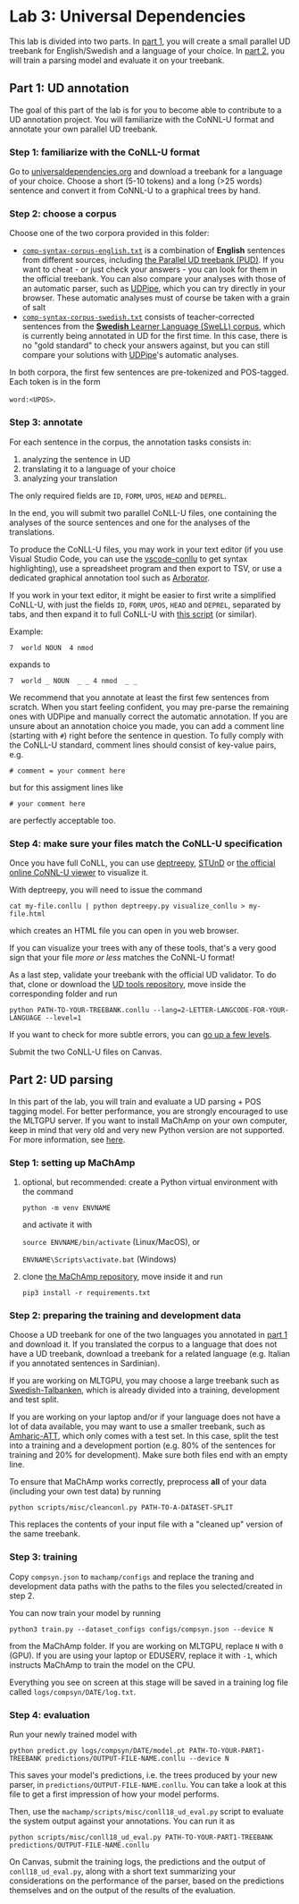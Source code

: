 # Lab 3: Universal Dependencies

This lab is divided into two parts.
In [part 1](#part-1-ud-annotation), you will create a small parallel UD treebank for English/Swedish and a language of your choice.
In [part 2](#part-2-ud-parsing), you will train a parsing model and evaluate it on your treebank.

## Part 1: UD annotation
The goal of this part of the lab is for you to become able to contribute to a UD annotation project. You will familiarize with the CoNNL-U format and annotate your own parallel UD treebank.

### Step 1: familiarize with the CoNLL-U format
Go to [universaldependencies.org](https://universaldependencies.org/) and download a treebank for a language of your choice.
Choose a short (5-10 tokens) and a long (>25 words) sentence and convert it from CoNNL-U to a graphical trees by hand.

### Step 2: choose a corpus
Choose one of the two corpora provided in this folder:

- [`comp-syntax-corpus-english.txt`](comp-syntax-corpus-english.txt) is a combination of __English__ sentences from different sources, including [the Parallel UD treebank (PUD)](https://github.com/UniversalDependencies/UD_English-PUD/tree/master). If you want to cheat - or just check your answers - you can look for them in the official treebank. You can also compare your analyses with those of an automatic parser, such as [UDPipe](https://lindat.mff.cuni.cz/services/udpipe/), which you can try directly in your browser. These automatic analyses must of course be taken with a grain of salt
- [`comp-syntax-corpus-swedish.txt`](comp-syntax-corpus-swedish.txt) consists of teacher-corrected sentences from the [__Swedish__ Learner Language (SweLL) corpus](https://spraakbanken.gu.se/en/resources/swell-gold), which is currently being annotated in UD for the first time. 
In this case, there is no "gold standard" to check your answers against, but you can still compare your solutions with [UDPipe](https://lindat.mff.cuni.cz/services/udpipe/)'s automatic analyses.

In both corpora, the first few sentences are pre-tokenized and POS-tagged. Each token is in the form

`word:<UPOS>`.

### Step 3: annotate
For each sentence in the corpus, the annotation tasks consists in:

1. analyzing the sentence in UD
2. translating it to a language of your choice
3. analyzing your translation

The only required fields are `ID`, `FORM`, `UPOS`, `HEAD` and `DEPREL`.

In the end, you will submit two parallel CoNLL-U files, one containing the analyses of the source sentences and one for the analyses of the translations.

To produce the CoNLL-U files, you may work in your text editor (if you use Visual Studio Code, you can use the [vscode-conllu](https://marketplace.visualstudio.com/items?itemName=lgrobol.vscode-conllu) to get syntax highlighting), use a spreadsheet program and then export to TSV, or use a dedicated graphical annotation tool such as [Arborator](https://arborator.grew.fr/#/).

If you work in your text editor, it might be easier to first write a simplified CoNLL-U, with just the fields `ID`, `FORM`, `UPOS`, `HEAD` and `DEPREL`, separated by tabs, and then expand it to full CoNLL-U with [this script](https://gist.github.com/harisont/612a87d20f729aa3411041f873367fa2) (or similar).

Example:

`7  world NOUN  4 nmod`

expands to

`7  world _ NOUN  _ _ 4 nmod  _ _`

We recommend that you annotate at least the first few sentences from scratch.
When you start feeling confident, you may pre-parse the remaining ones with UDPipe and manually correct the automatic annotation.
If you are unsure about an annotation choice you made, you can add a comment line (starting with `#`) right before the sentence in question.
To fully comply with the CoNLL-U standard, comment lines should consist of key-value pairs, e.g.

```conllu
# comment = your comment here
```

but for this assigment lines like

```
# your comment here
```

are perfectly acceptable too.

### Step 4: make sure your files match the CoNLL-U specification
Once you have full CoNLL, you can use [deptreepy](https://github.com/aarneranta/deptreepy/), [STUnD](https://harisont.github.io/STUnD/) or [the official online CoNNL-U viewer](https://universaldependencies.org/conllu_viewer.html) to visualize it.

With deptreepy, you will need to issue the command

`cat my-file.conllu | python deptreepy.py visualize_conllu > my-file.html`

which creates an HTML file you can open in you web browser.

If you can visualize your trees with any of these tools, that's a very good sign that your file _more or less_ matches the CoNNL-U format!

As a last step, validate your treebank with the official UD validator. 
To do that, clone or download the [UD tools repository](https://github.com/UniversalDependencies/tools), move inside the corresponding folder and run

```
python PATH-TO-YOUR-TREEBANK.conllu --lang=2-LETTER-LANGCODE-FOR-YOUR-LANGUAGE --level=1
```

If you want to check for more subtle errors, you can [go up a few levels](https://harisont.github.io/gfaqs.html#ud-validator).

Submit the two CoNLL-U files on Canvas.

## Part 2: UD parsing
In this part of the lab, you will train and evaluate a UD parsing + POS tagging model.
For better performance, you are strongly encouraged to use the MLTGPU server. 
If you want to install MaChAmp on your own computer, keep in mind that very old and very new Python version are not supported. 
For more information, see [here](https://github.com/machamp-nlp/machamp/issues/42). 

### Step 1: setting up MaChAmp
1. optional, but recommended: create a Python virtual environment with the command
   ```
   python -m venv ENVNAME
   ```
   and activate it with

   `source ENVNAME/bin/activate` (Linux/MacOS), or

   `ENVNAME\Scripts\activate.bat` (Windows)
2. clone [the MaChAmp repository](https://github.com/machamp-nlp/machamp), move inside it and run 
   ```
   pip3 install -r requirements.txt
   ```

### Step 2: preparing the training and development data
Choose a UD treebank for one of the two languages you annotated in [part 1](#part-1-ud-annotation) and download it. 
If you translated the corpus to a language that does not have a UD treebank, download a treebank for a related language (e.g. Italian if you annotated sentences in Sardinian). 

If you are working on MLTGPU, you may choose a large treebank such as [Swedish-Talbanken](https://github.com/UniversalDependencies/UD_Swedish-Talbanken), which is already divided into a training, development and test split. 

If you are working on your laptop and/or if your language does not have a lot of data available, you may want to use a smaller treebank, such as [Amharic-ATT](https://github.com/UniversalDependencies/UD_Amharic-ATT), which only comes with a test set. 
In this case, split the test into a training and a development portion (e.g. 80% of the sentences for training and 20% for development).
Make sure both files end with an empty line.

To ensure that MaChAmp works correctly, preprocess __all__ of your data (including your own test data) by running 

```
python scripts/misc/cleanconl.py PATH-TO-A-DATASET-SPLIT
```

This replaces the contents of your input file with a "cleaned up" version of the same treebank.

### Step 3: training
Copy `compsyn.json` to `machamp/configs` and replace the traning and development data paths with the paths to the files you selected/created in step 2.

You can now train your model by running

```
python3 train.py --dataset_configs configs/compsyn.json --device N
```
from the MaChAmp folder.
If you are working on MLTGPU, replace `N` with `0` (GPU). If you are using your laptop or EDUSERV, replace it with `-1`, which instructs MaChAmp to train the model on the CPU.

Everything you see on screen at this stage will be saved in a training log file called `logs/compsyn/DATE/log.txt`.

### Step 4: evaluation
Run your newly trained model with

```
python predict.py logs/compsyn/DATE/model.pt PATH-TO-YOUR-PART1-TREEBANK predictions/OUTPUT-FILE-NAME.conllu --device N
```

This saves your model's predictions, i.e. the trees produced by your new parser, in `predictions/OUTPUT-FILE-NAME.conllu`. 
You can take a look at this file to get a first impression of how your model performs.

Then, use the `machamp/scripts/misc/conll18_ud_eval.py` script to evaluate the system output against your annotations. You can run it as

```
python scripts/misc/conll18_ud_eval.py PATH-TO-YOUR-PART1-TREEBANK predictions/OUTPUT-FILE-NAME.conllu
```

On Canvas, submit the training logs, the predictions and the output of `conll18_ud_eval.py`, along with a short text summarizing your considerations on the performance of the parser, based on the predictions themselves and on the output of the results of the evaluation.